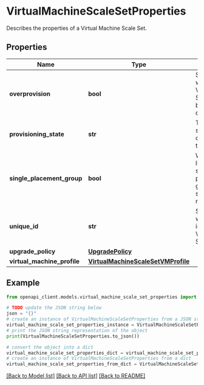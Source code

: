 # VirtualMachineScaleSetProperties

Describes the properties of a Virtual Machine Scale Set.

## Properties

Name | Type | Description | Notes
------------ | ------------- | ------------- | -------------
**overprovision** | **bool** | Specifies whether the Virtual Machine Scale Set should be overprovisioned. | [optional] 
**provisioning_state** | **str** | The provisioning state, which only appears in the response. | [optional] [readonly] 
**single_placement_group** | **bool** | When true this limits the scale set to a single placement group, of max size 100 virtual machines. | [optional] 
**unique_id** | **str** | Specifies the ID which uniquely identifies a Virtual Machine Scale Set. | [optional] [readonly] 
**upgrade_policy** | [**UpgradePolicy**](UpgradePolicy.md) |  | [optional] 
**virtual_machine_profile** | [**VirtualMachineScaleSetVMProfile**](VirtualMachineScaleSetVMProfile.md) |  | [optional] 

## Example

```python
from openapi_client.models.virtual_machine_scale_set_properties import VirtualMachineScaleSetProperties

# TODO update the JSON string below
json = "{}"
# create an instance of VirtualMachineScaleSetProperties from a JSON string
virtual_machine_scale_set_properties_instance = VirtualMachineScaleSetProperties.from_json(json)
# print the JSON string representation of the object
print(VirtualMachineScaleSetProperties.to_json())

# convert the object into a dict
virtual_machine_scale_set_properties_dict = virtual_machine_scale_set_properties_instance.to_dict()
# create an instance of VirtualMachineScaleSetProperties from a dict
virtual_machine_scale_set_properties_from_dict = VirtualMachineScaleSetProperties.from_dict(virtual_machine_scale_set_properties_dict)
```
[[Back to Model list]](../README.md#documentation-for-models) [[Back to API list]](../README.md#documentation-for-api-endpoints) [[Back to README]](../README.md)


